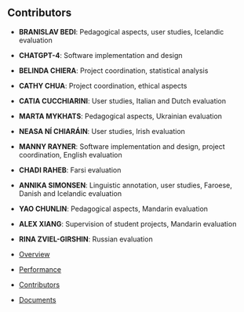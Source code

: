 ## Contributors
- **BRANISLAV BEDI**: Pedagogical aspects, user studies, Icelandic evaluation
- **CHATGPT-4**: Software implementation and design
- **BELINDA CHIERA**: Project coordination, statistical analysis
- **CATHY CHUA**: Project coordination, ethical aspects
- **CATIA CUCCHIARINI**: User studies, Italian and Dutch evaluation
- **MARTA MYKHATS**: Pedagogical aspects, Ukrainian evaluation
- **NEASA NÍ CHIARÁIN**: User studies, Irish evaluation
- **MANNY RAYNER**: Software implementation and design, project coordination, English evaluation
- **CHADI RAHEB**: Farsi evaluation
- **ANNIKA SIMONSEN**: Linguistic annotation, user studies, Faroese, Danish and Icelandic evaluation
- **YAO CHUNLIN**: Pedagogical aspects, Mandarin evaluation
- **ALEX XIANG**: Supervision of student projects, Mandarin evaluation
- **RINA ZVIEL-GIRSHIN**: Russian evaluation

- [Overview](index.md)
- [Performance](performance.md)
- [Contributors](collaborators.md)
- [Documents](documents.md)